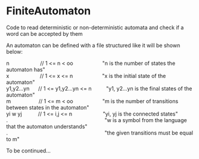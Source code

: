 # FiniteAutomaton  
Code to read deterministic or non-deterministic automata and check if a word can be accepted by them  
  
  
An automaton can be defined with a file structured like it will be shown below:  
  
n &nbsp; &nbsp; &nbsp; &nbsp; &nbsp; &nbsp; &nbsp; &nbsp; &nbsp; &nbsp; // 1 <= n < oo &nbsp; &nbsp; &nbsp; &nbsp; &nbsp; &nbsp; &nbsp; &nbsp; &nbsp; &nbsp;"n is the number of states the automaton has"  
x &nbsp; &nbsp; &nbsp; &nbsp; &nbsp; &nbsp; &nbsp; &nbsp; &nbsp; &nbsp; // 1 <= x <= n &nbsp; &nbsp; &nbsp; &nbsp; &nbsp; &nbsp; &nbsp; &nbsp; &nbsp; &nbsp;"x is the initial state of the automaton"  
y1,y2...yn &nbsp; &nbsp; &nbsp;// 1 <= y1,y2...yn <= n &nbsp; &nbsp; &nbsp; &nbsp; &nbsp;"y1, y2...yn is the final states of the automaton"  
m &nbsp; &nbsp; &nbsp; &nbsp; &nbsp; &nbsp; &nbsp; &nbsp; &nbsp; // 1 <= m < oo &nbsp; &nbsp; &nbsp; &nbsp; &nbsp; &nbsp; &nbsp; &nbsp; &nbsp; &nbsp;"m is the number of transitions between states in the automaton"  
yi w yj &nbsp; &nbsp; &nbsp; &nbsp; &nbsp; // 1 <= i,j <= n &nbsp; &nbsp; &nbsp; &nbsp; &nbsp; &nbsp; &nbsp; &nbsp; &nbsp; &nbsp; "yi, yj is the connected states"  
. &nbsp; &nbsp; &nbsp; &nbsp; &nbsp; &nbsp; &nbsp; &nbsp; &nbsp; &nbsp; &nbsp; &nbsp; &nbsp; &nbsp; &nbsp; &nbsp; &nbsp; &nbsp; &nbsp; &nbsp; &nbsp; &nbsp; &nbsp; &nbsp; &nbsp; &nbsp; &nbsp; &nbsp; &nbsp; &nbsp; &nbsp; &nbsp; &nbsp;"w is a symbol from the language that the automaton understands"  
. &nbsp; &nbsp; &nbsp; &nbsp; &nbsp; &nbsp; &nbsp; &nbsp; &nbsp; &nbsp; &nbsp; &nbsp; &nbsp; &nbsp; &nbsp; &nbsp; &nbsp; &nbsp; &nbsp; &nbsp; &nbsp; &nbsp; &nbsp; &nbsp; &nbsp; &nbsp; &nbsp; &nbsp; &nbsp; &nbsp; &nbsp; &nbsp; &nbsp;"the given transitions must be equal to m"  
  
To be continued...  
